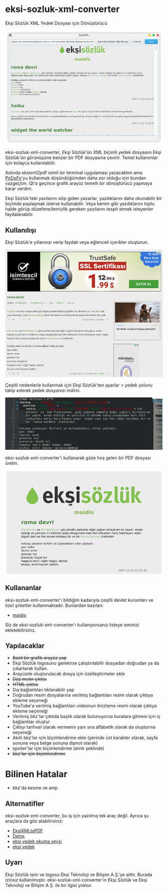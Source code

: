 # eksi-sozluk-xml-converter
Ekşi Sözlük XML Yedek Dosyası için Dönüştürücü

![eksi-sozluk-xml-converter0](./screenshots/eksi-sozluk-xml-converter.png)

eksi-sozluk-xml-converter, Ekşi Sözlük'ün XML biçimli yedek dosyasını Ekşi Sözlük'ün görünüşüne benzer bir PDF dosyasına çevirir. Temel kullanımlar için kolayca kullanılabilir.

Aslında eksixml2pdf isimli bir terminal uygulaması yazacaktım ama [PoDoFo](http://podofo.sourceforge.net/)'yu kullanmak düşündüğümden daha zor olduğu için bundan vazgeçtim. Qt'a geçince grafik arayüz temelli bir dönüştürücü yapmaya karar verdim.

Ekşi Sözlük'teki yazılarını silip giden yazarlar, yazdıklarını daha okunabilir bir biçimde paylaşmak isterse kullanabilir. Veya benim gibi yazdıklarını toplu halde görüp düzeltme/temizlik gereken yazılarını tespit etmek isteyenler faydalanabilir.


## Kullanılışı

Ekşi Sözlük'e yıllarınızı verip faydalı veya eğlenceli içerikler oluşturun.

![eksi-sozluk-xml-converter0](./screenshots/eksi-sozluk-xml-converter0.png)

Çeşitli nedenlerle kullanmak için Ekşi Sözlük'ten ayarlar > yedek yolunu takip ederek yedek dosyanızı indirin.

![eksi-sozluk-xml-converter1](./screenshots/eksi-sozluk-xml-converter1.png)

eksi-sozluk-xml-converter'ı kullanarak göze hoş gelen bir PDF dosyası üretin.

![eksi-sozluk-xml-converter2](./screenshots/eksi-sozluk-xml-converter2.png)

## Kullananlar

eksi-sozluk-xml-converter'ı bildiğim kadarıyla çeşitli devlet kurumları ve özel şirketler kullanmaktadır. Bunlardan bazıları:

- [maidis](https://www.dropbox.com/s/0450xp3gb2wem2u/maidis-eksisozluk.pdf?dl=0)

Siz de eksi-sozluk-xml-converter'ı kullanıyorsanız listeye isminizi ekletebilirsiniz.

## Yapılacaklar

- ~~Basit bir grafik arayüz yap~~
- Ekşi Sözlük logosunu gerekirse çalıştırılabilir dosyadan doğrudan ya da çıkartarak kullan.
- Arayüzde oluşturulacak dosya için özelleştirmeler ekle
- ~~Düz metin çıktısı~~
- ~~HTML çıktısı~~
- Dış bağlantıları tıklanabilir yap
- Doğrudan resim dosyalarına verilmiş bağlantıları resim olarak çıktıya ekleme seçeneği
- YouTube'a verilmiş bağlantıları videonun önizleme resmi olarak çıktıya ekleme seçeneği
- Verilmiş bkz'lar çıktıda başlık olarak bulunuyorsa buralara gitmesi için iç bağlantılar oluştur
- Çıktıyı tarihsel olarak vermenin yanı sıra alfabetik olarak da oluşturma seçeneği
- Akıllı bkz'lar için biçimlendirme ekle (yerinde üst karakter olarak, sayfa sonuna veya belge sonuna dipnot olarak)
- spoiler'lar için biçimlendirme (alıntı şeklinde)
- ~~bkz'lar için biçimlendirme~~

# Bilinen Hatalar
- bkz'da kesme ve amp

## Alternatifler

eksi-sozluk-xml-converter, bu iş için yazılmış tek araç değil. Ayrıca şu araçlara da göz atabilirsiniz:

- [EksiXMLtoPDF](https://github.com/Borgen/EksiXMLtoPDF)
- [Detox](https://youreads.net/baslik/detox--45069)
- [ekşi yedek okuma şeysi](https://eksisozluk.com/eksi-yedek-okuma-seysi--4987996)
- [ekşi yedek](https://eksiyedek.subicon.net/)

## Uyarı

Ekşi Sözlük ismi ve logosu Ekşi Teknoloji ve Bilişim A.Ş.'ye aittir. Burada izinsiz kullanılmıştır. eksi-sozluk-xml-converter'ın Ekşi Sözlük ve Ekşi Teknoloji ve Bilişim A.Ş. ile bir ilgisi yoktur.
